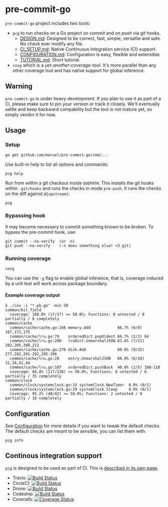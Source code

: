 pre-commit-go
=============

`pre-commit-go` project includes two tools:

  - `pcg` to run checks on a Go project *on commit* and *on push* via git hooks.
    - [DESIGN.md](DESIGN.md): Designed to be correct, fast, simple,
      versatile and safe. No check ever modify any file.
    - [CI_SETUP.md](CI_SETUP.md): Native Continuous Integration service (CI)
      support.
    - [CONFIGURATION.md](CONFIGURATION.md): Configuration is easy, flexible and
      extensible.
    - [TUTORIAL.md](TUTORIAL.md): Short tutorial.
  - `covg` which is a *yet-another-coverage-tool*. It's more parallel than
    any other coverage tool and has native support for global inference.


Warning
-------

`pre-commit-go` is under heavy development. If you plan to use it as part of a
CI, please make sure to pin your version or track it closely. We'll eventually
settle and keep backward compability but the tool is not mature yet, so simply
vendor it for now.


Usage
-----

### Setup

    go get github.com/maruel/pre-commit-go/cmd/...

Use built-in help to list all options and commands:

    pcg help

Run from within a git checkout inside `$GOPATH`. This installs the git hooks
within `.git/hooks` and runs the checks in mode `pre-push`. It runs the checks
on the diff against `@{upstream}`:

    pcg


### Bypassing hook

It may become necessary to commit something known to be broken. To bypass the
pre-commit hook, use:

    git commit --no-verify  (or -n)
    git push --no-verify    (-n does something else! <3 git)


### Running coverage

    covg

You can use the `-g` flag to enable global inference, that is, coverage induced
by a unit test will work across package boundary.

#### Example coverage output

    $ ./cov -i "*.pb.go" -min 50
    common/bit_field
      coverage: 100.0% (17/17) >= 50.0%; Functions: 0 untested / 0 partially / 8 completely
    common/cache
      common/cache/cache.go:166 memory.Add            66.7% (6/9) 167,172,175
      common/cache/lru.go:79    orderedDict.popOldest 66.7% (2/3) 84
      common/cache/lru.go:200   lruDict.UnmarshalJSON 63.6% (7/11) 202,205,208,213
      common/cache/cache.go:276 disk.Add              60.0% (9/15) 277,282,291-292,295-296
      common/cache/lru.go:28    entry.UnmarshalJSON   60.0% (6/10) 31,34,41,44
      common/cache/lru.go:107   orderedDict.pushBack  40.0% (2/5) 108-110
      coverage: 84.8% (117/138) >= 50.0%; Functions: 0 untested / 6 partially / 35 completely
    common/clock
      common/clock/systemclock.go:33 systemClock.NewTimer  0.0% (0/1)
      common/clock/systemclock.go:29 systemClock.Sleep     0.0% (0/1)
      coverage: 95.2% (40/42) >= 50.0%; Functions: 2 untested / 0 partially / 18 completely


Configuration
-------------

See [Configuration](CONFIGURATION.md) for more details if you want to tweak the
default checks. The default checks are meant to be sensible, you can list them
with:

    pcg info


Continous integration support
-----------------------------

`pcg` is designed to be used as part of CI. This is [described in its
own page](CI_SETUP.md).

  - Travis: [![Build Status](https://travis-ci.org/maruel/pre-commit-go.svg?branch=master)](https://travis-ci.org/maruel/pre-commit-go)
  - CircleCI: [![Build Status](https://circleci.com/gh/maruel/pre-commit-go.svg?style=shield&circle-token=:circle-token)](https://circleci.com/gh/maruel/pre-commit-go)
  - Drone: [![Build Status](https://drone.io/github.com/maruel/pre-commit-go/status.png)](https://drone.io/github.com/maruel/pre-commit-go/latest)
  - Codeship: [![Build Status](https://codeship.com/projects/a932ed10-faa2-0132-33b9-1a34b2d0f857/status?branch=master)](https://codeship.com/projects/86965)
  - Coveralls: [![Coverage Status](https://coveralls.io/repos/maruel/pre-commit-go/badge.svg?branch=master)](https://coveralls.io/r/maruel/pre-commit-go?branch=master)
